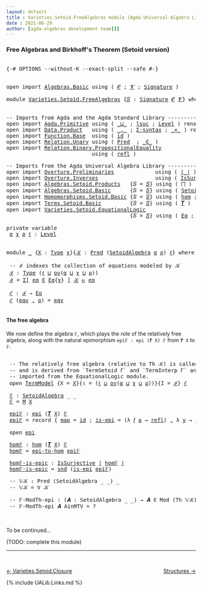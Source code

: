 ```yaml
---
layout: default
title : Varieties.Setoid.FreeAlgebras module (Agda Universal Algebra Library)
date : 2021-06-29
author: [agda-algebras development team][]
---
```


### <a id="free-algebras-and-birkhoffs-theorem-setoid-version">Free Algebras and Birkhoff's Theorem (Setoid version)</a>

<pre class="Agda">

<a id="301" class="Symbol">{-#</a> <a id="305" class="Keyword">OPTIONS</a> <a id="313" class="Pragma">--without-K</a> <a id="325" class="Pragma">--exact-split</a> <a id="339" class="Pragma">--safe</a> <a id="346" class="Symbol">#-}</a>


<a id="352" class="Keyword">open</a> <a id="357" class="Keyword">import</a> <a id="364" href="Algebras.Basic.html" class="Module">Algebras.Basic</a> <a id="379" class="Keyword">using</a> <a id="385" class="Symbol">(</a> <a id="387" href="Algebras.Basic.html#1155" class="Generalizable">𝓞</a> <a id="389" class="Symbol">;</a> <a id="391" href="Algebras.Basic.html#1157" class="Generalizable">𝓥</a> <a id="393" class="Symbol">;</a> <a id="395" href="Algebras.Basic.html#3581" class="Function">Signature</a> <a id="405" class="Symbol">)</a>

<a id="408" class="Keyword">module</a> <a id="415" href="Varieties.Setoid.FreeAlgebras.html" class="Module">Varieties.Setoid.FreeAlgebras</a> <a id="445" class="Symbol">{</a><a id="446" href="Varieties.Setoid.FreeAlgebras.html#446" class="Bound">𝑆</a> <a id="448" class="Symbol">:</a> <a id="450" href="Algebras.Basic.html#3581" class="Function">Signature</a> <a id="460" href="Algebras.Basic.html#1155" class="Generalizable">𝓞</a> <a id="462" href="Algebras.Basic.html#1157" class="Generalizable">𝓥</a><a id="463" class="Symbol">}</a> <a id="465" class="Keyword">where</a>


<a id="473" class="Comment">-- Imports from Agda and the Agda Standard Library ---------------------</a>
<a id="546" class="Keyword">open</a> <a id="551" class="Keyword">import</a> <a id="558" href="Agda.Primitive.html" class="Module">Agda.Primitive</a> <a id="573" class="Keyword">using</a> <a id="579" class="Symbol">(</a> <a id="581" href="Agda.Primitive.html#810" class="Primitive Operator">_⊔_</a> <a id="585" class="Symbol">;</a> <a id="587" href="Agda.Primitive.html#780" class="Primitive">lsuc</a> <a id="592" class="Symbol">;</a> <a id="594" href="Agda.Primitive.html#597" class="Postulate">Level</a> <a id="600" class="Symbol">)</a> <a id="602" class="Keyword">renaming</a> <a id="611" class="Symbol">(</a> <a id="613" href="Agda.Primitive.html#326" class="Primitive">Set</a> <a id="617" class="Symbol">to</a> <a id="620" class="Primitive">Type</a> <a id="625" class="Symbol">)</a>
<a id="627" class="Keyword">open</a> <a id="632" class="Keyword">import</a> <a id="639" href="Data.Product.html" class="Module">Data.Product</a>   <a id="654" class="Keyword">using</a> <a id="660" class="Symbol">(</a> <a id="662" href="Agda.Builtin.Sigma.html#236" class="InductiveConstructor Operator">_,_</a> <a id="666" class="Symbol">;</a> <a id="668" href="Data.Product.html#916" class="Function">Σ-syntax</a> <a id="677" class="Symbol">;</a> <a id="679" href="Data.Product.html#1167" class="Function Operator">_×_</a> <a id="683" class="Symbol">)</a> <a id="685" class="Keyword">renaming</a> <a id="694" class="Symbol">(</a> <a id="696" href="Agda.Builtin.Sigma.html#252" class="Field">proj₁</a> <a id="702" class="Symbol">to</a> <a id="705" class="Field">fst</a> <a id="709" class="Symbol">;</a> <a id="711" href="Agda.Builtin.Sigma.html#264" class="Field">proj₂</a> <a id="717" class="Symbol">to</a> <a id="720" class="Field">snd</a> <a id="724" class="Symbol">)</a>
<a id="726" class="Keyword">open</a> <a id="731" class="Keyword">import</a> <a id="738" href="Function.Base.html" class="Module">Function.Base</a>  <a id="753" class="Keyword">using</a> <a id="759" class="Symbol">(</a> <a id="761" href="Function.Base.html#615" class="Function">id</a> <a id="764" class="Symbol">)</a>
<a id="766" class="Keyword">open</a> <a id="771" class="Keyword">import</a> <a id="778" href="Relation.Unary.html" class="Module">Relation.Unary</a> <a id="793" class="Keyword">using</a> <a id="799" class="Symbol">(</a> <a id="801" href="Relation.Unary.html#1101" class="Function">Pred</a>  <a id="807" class="Symbol">;</a> <a id="809" href="Relation.Unary.html#1523" class="Function Operator">_∈_</a> <a id="813" class="Symbol">)</a>
<a id="815" class="Keyword">open</a> <a id="820" class="Keyword">import</a> <a id="827" href="Relation.Binary.PropositionalEquality.html" class="Module">Relation.Binary.PropositionalEquality</a>
                           <a id="892" class="Keyword">using</a> <a id="898" class="Symbol">(</a> <a id="900" href="Agda.Builtin.Equality.html#208" class="InductiveConstructor">refl</a> <a id="905" class="Symbol">)</a>

<a id="908" class="Comment">-- Imports from the Agda Universal Algebra Library -------------------------------------------</a>
<a id="1003" class="Keyword">open</a> <a id="1008" class="Keyword">import</a> <a id="1015" href="Overture.Preliminaries.html" class="Module">Overture.Preliminaries</a>             <a id="1050" class="Keyword">using</a> <a id="1056" class="Symbol">(</a> <a id="1058" href="Overture.Preliminaries.html#4245" class="Function Operator">∣_∣</a> <a id="1062" class="Symbol">)</a>
<a id="1064" class="Keyword">open</a> <a id="1069" class="Keyword">import</a> <a id="1076" href="Overture.Inverses.html" class="Module">Overture.Inverses</a>                  <a id="1111" class="Keyword">using</a> <a id="1117" class="Symbol">(</a> <a id="1119" href="Overture.Inverses.html#3227" class="Function">IsSurjective</a> <a id="1132" class="Symbol">;</a> <a id="1134" href="Overture.Inverses.html#1171" class="Datatype Operator">Image_∋_</a> <a id="1143" class="Symbol">;</a> <a id="1145" href="Overture.Inverses.html#1771" class="Function">Inv</a> <a id="1149" class="Symbol">;</a> <a id="1151" href="Overture.Inverses.html#1934" class="Function">InvIsInv</a> <a id="1160" class="Symbol">;</a> <a id="1162" href="Overture.Inverses.html#1219" class="InductiveConstructor">eq</a> <a id="1165" class="Symbol">)</a>
<a id="1167" class="Keyword">open</a> <a id="1172" class="Keyword">import</a> <a id="1179" href="Algebras.Setoid.Products.html" class="Module">Algebras.Setoid.Products</a>   <a id="1206" class="Symbol">{</a><a id="1207" class="Argument">𝑆</a> <a id="1209" class="Symbol">=</a> <a id="1211" href="Varieties.Setoid.FreeAlgebras.html#446" class="Bound">𝑆</a><a id="1212" class="Symbol">}</a> <a id="1214" class="Keyword">using</a> <a id="1220" class="Symbol">(</a> <a id="1222" href="Algebras.Setoid.Products.html#1636" class="Function">⨅</a> <a id="1224" class="Symbol">)</a>
<a id="1226" class="Keyword">open</a> <a id="1231" class="Keyword">import</a> <a id="1238" href="Algebras.Setoid.Basic.html" class="Module">Algebras.Setoid.Basic</a>      <a id="1265" class="Symbol">{</a><a id="1266" class="Argument">𝑆</a> <a id="1268" class="Symbol">=</a> <a id="1270" href="Varieties.Setoid.FreeAlgebras.html#446" class="Bound">𝑆</a><a id="1271" class="Symbol">}</a> <a id="1273" class="Keyword">using</a> <a id="1279" class="Symbol">(</a> <a id="1281" href="Algebras.Setoid.Basic.html#3276" class="Record">SetoidAlgebra</a> <a id="1295" class="Symbol">;</a> <a id="1297" href="Algebras.Setoid.Basic.html#1209" class="Function">ov</a> <a id="1300" class="Symbol">)</a> <a id="1302" class="Keyword">renaming</a> <a id="1311" class="Symbol">(</a> <a id="1313" href="Algebras.Setoid.Basic.html#1966" class="Function Operator">⟦_⟧</a> <a id="1317" class="Symbol">to</a> <a id="1320" class="Function Operator">⟦_⟧s</a> <a id="1325" class="Symbol">)</a>
<a id="1327" class="Keyword">open</a> <a id="1332" class="Keyword">import</a> <a id="1339" href="Homomorphisms.Setoid.Basic.html" class="Module">Homomorphisms.Setoid.Basic</a> <a id="1366" class="Symbol">{</a><a id="1367" class="Argument">𝑆</a> <a id="1369" class="Symbol">=</a> <a id="1371" href="Varieties.Setoid.FreeAlgebras.html#446" class="Bound">𝑆</a><a id="1372" class="Symbol">}</a> <a id="1374" class="Keyword">using</a> <a id="1380" class="Symbol">(</a> <a id="1382" href="Homomorphisms.Setoid.Basic.html#2373" class="Function">hom</a> <a id="1386" class="Symbol">;</a> <a id="1388" href="Homomorphisms.Setoid.Basic.html#4909" class="Record">epi</a> <a id="1392" class="Symbol">)</a>
<a id="1394" class="Keyword">open</a> <a id="1399" class="Keyword">import</a> <a id="1406" href="Terms.Setoid.Basic.html" class="Module">Terms.Setoid.Basic</a>         <a id="1433" class="Symbol">{</a><a id="1434" class="Argument">𝑆</a> <a id="1436" class="Symbol">=</a> <a id="1438" href="Varieties.Setoid.FreeAlgebras.html#446" class="Bound">𝑆</a><a id="1439" class="Symbol">}</a> <a id="1441" class="Keyword">using</a> <a id="1447" class="Symbol">(</a> <a id="1449" href="Terms.Setoid.Basic.html#3081" class="Function">𝑻</a> <a id="1451" class="Symbol">)</a>
<a id="1453" class="Keyword">open</a> <a id="1458" class="Keyword">import</a> <a id="1465" href="Varieties.Setoid.EquationalLogic.html" class="Module">Varieties.Setoid.EquationalLogic</a>
                                       <a id="1537" class="Symbol">{</a><a id="1538" class="Argument">𝑆</a> <a id="1540" class="Symbol">=</a> <a id="1542" href="Varieties.Setoid.FreeAlgebras.html#446" class="Bound">𝑆</a><a id="1543" class="Symbol">}</a> <a id="1545" class="Keyword">using</a> <a id="1551" class="Symbol">(</a> <a id="1553" href="Varieties.Setoid.EquationalLogic.html#2136" class="Record">Eq</a> <a id="1556" class="Symbol">;</a> <a id="1558" href="Varieties.Setoid.EquationalLogic.html#2979" class="Function Operator">_⊫_</a> <a id="1562" class="Symbol">;</a> <a id="1564" class="Keyword">module</a> <a id="1571" href="Varieties.Setoid.EquationalLogic.html#6803" class="Module">TermModel</a> <a id="1581" class="Symbol">;</a> <a id="1583" href="Varieties.Setoid.EquationalLogic.html#2903" class="Function">Mod</a> <a id="1587" class="Symbol">;</a> <a id="1589" href="Varieties.Setoid.EquationalLogic.html#3393" class="Function">Th</a><a id="1591" class="Symbol">)</a>

<a id="1594" class="Keyword">private</a> <a id="1602" class="Keyword">variable</a>
 <a id="1612" href="Varieties.Setoid.FreeAlgebras.html#1612" class="Generalizable">α</a> <a id="1614" href="Varieties.Setoid.FreeAlgebras.html#1614" class="Generalizable">χ</a> <a id="1616" href="Varieties.Setoid.FreeAlgebras.html#1616" class="Generalizable">ρ</a> <a id="1618" href="Varieties.Setoid.FreeAlgebras.html#1618" class="Generalizable">ℓ</a> <a id="1620" class="Symbol">:</a> <a id="1622" href="Agda.Primitive.html#597" class="Postulate">Level</a>


<a id="1630" class="Keyword">module</a> <a id="1637" href="Varieties.Setoid.FreeAlgebras.html#1637" class="Module">_</a> <a id="1639" class="Symbol">{</a><a id="1640" href="Varieties.Setoid.FreeAlgebras.html#1640" class="Bound">X</a> <a id="1642" class="Symbol">:</a> <a id="1644" href="Varieties.Setoid.FreeAlgebras.html#620" class="Primitive">Type</a> <a id="1649" href="Varieties.Setoid.FreeAlgebras.html#1614" class="Generalizable">χ</a><a id="1650" class="Symbol">}{</a><a id="1652" href="Varieties.Setoid.FreeAlgebras.html#1652" class="Bound">𝒦</a> <a id="1654" class="Symbol">:</a> <a id="1656" href="Relation.Unary.html#1101" class="Function">Pred</a> <a id="1661" class="Symbol">(</a><a id="1662" href="Algebras.Setoid.Basic.html#3276" class="Record">SetoidAlgebra</a> <a id="1676" href="Varieties.Setoid.FreeAlgebras.html#1612" class="Generalizable">α</a> <a id="1678" href="Varieties.Setoid.FreeAlgebras.html#1616" class="Generalizable">ρ</a><a id="1679" class="Symbol">)</a> <a id="1681" href="Varieties.Setoid.FreeAlgebras.html#1618" class="Generalizable">ℓ</a><a id="1682" class="Symbol">}</a> <a id="1684" class="Keyword">where</a>

 <a id="1692" class="Comment">-- ℐ indexes the collection of equations modeled by 𝒦</a>
 <a id="1747" href="Varieties.Setoid.FreeAlgebras.html#1747" class="Function">ℐ</a> <a id="1749" class="Symbol">:</a> <a id="1751" href="Varieties.Setoid.FreeAlgebras.html#620" class="Primitive">Type</a> <a id="1756" class="Symbol">(</a><a id="1757" href="Varieties.Setoid.FreeAlgebras.html#1681" class="Bound">ℓ</a> <a id="1759" href="Agda.Primitive.html#810" class="Primitive Operator">⊔</a> <a id="1761" href="Algebras.Setoid.Basic.html#1209" class="Function">ov</a><a id="1763" class="Symbol">(</a><a id="1764" href="Varieties.Setoid.FreeAlgebras.html#1676" class="Bound">α</a> <a id="1766" href="Agda.Primitive.html#810" class="Primitive Operator">⊔</a> <a id="1768" href="Varieties.Setoid.FreeAlgebras.html#1649" class="Bound">χ</a> <a id="1770" href="Agda.Primitive.html#810" class="Primitive Operator">⊔</a> <a id="1772" href="Varieties.Setoid.FreeAlgebras.html#1678" class="Bound">ρ</a><a id="1773" class="Symbol">))</a>
 <a id="1777" href="Varieties.Setoid.FreeAlgebras.html#1747" class="Function">ℐ</a> <a id="1779" class="Symbol">=</a> <a id="1781" href="Data.Product.html#916" class="Function">Σ[</a> <a id="1784" href="Varieties.Setoid.FreeAlgebras.html#1784" class="Bound">eq</a> <a id="1787" href="Data.Product.html#916" class="Function">∈</a> <a id="1789" href="Varieties.Setoid.EquationalLogic.html#2136" class="Record">Eq</a><a id="1791" class="Symbol">{</a><a id="1792" href="Varieties.Setoid.FreeAlgebras.html#1649" class="Bound">χ</a><a id="1793" class="Symbol">}</a> <a id="1795" href="Data.Product.html#916" class="Function">]</a> <a id="1797" href="Varieties.Setoid.FreeAlgebras.html#1652" class="Bound">𝒦</a> <a id="1799" href="Varieties.Setoid.EquationalLogic.html#2979" class="Function Operator">⊫</a> <a id="1801" href="Varieties.Setoid.FreeAlgebras.html#1784" class="Bound">eq</a>

 <a id="1806" href="Varieties.Setoid.FreeAlgebras.html#1806" class="Function">ℰ</a> <a id="1808" class="Symbol">:</a> <a id="1810" href="Varieties.Setoid.FreeAlgebras.html#1747" class="Function">ℐ</a> <a id="1812" class="Symbol">→</a> <a id="1814" href="Varieties.Setoid.EquationalLogic.html#2136" class="Record">Eq</a>
 <a id="1818" href="Varieties.Setoid.FreeAlgebras.html#1806" class="Function">ℰ</a> <a id="1820" class="Symbol">(</a><a id="1821" href="Varieties.Setoid.FreeAlgebras.html#1821" class="Bound">eqv</a> <a id="1825" href="Agda.Builtin.Sigma.html#236" class="InductiveConstructor Operator">,</a> <a id="1827" href="Varieties.Setoid.FreeAlgebras.html#1827" class="Bound">p</a><a id="1828" class="Symbol">)</a> <a id="1830" class="Symbol">=</a> <a id="1832" href="Varieties.Setoid.FreeAlgebras.html#1821" class="Bound">eqv</a>

</pre>

#### <a id="the-free-algebra">The free algebra</a>

We now define the algebra `𝔽`, which plays the role of the relatively free algebra, along with the natural epimorphism `epi𝔽 : epi (𝑻 X) 𝔽` from `𝑻 X` to `𝔽`.

<pre class="Agda">

 <a id="2076" class="Comment">-- The relatively free algebra (relative to Th 𝒦) is called `M`</a>
 <a id="2141" class="Comment">-- and is derived from `TermSetoid Γ` and `TermInterp Γ` and</a>
 <a id="2203" class="Comment">-- imported from the EquationalLogic module.</a>
 <a id="2249" class="Keyword">open</a> <a id="2254" href="Varieties.Setoid.EquationalLogic.html#6803" class="Module">TermModel</a> <a id="2264" class="Symbol">{</a><a id="2265" class="Argument">X</a> <a id="2267" class="Symbol">=</a> <a id="2269" href="Varieties.Setoid.FreeAlgebras.html#1640" class="Bound">X</a><a id="2270" class="Symbol">}{</a><a id="2272" class="Argument">ι</a> <a id="2274" class="Symbol">=</a> <a id="2276" class="Symbol">(</a><a id="2277" href="Varieties.Setoid.FreeAlgebras.html#1681" class="Bound">ℓ</a> <a id="2279" href="Agda.Primitive.html#810" class="Primitive Operator">⊔</a> <a id="2281" href="Algebras.Setoid.Basic.html#1209" class="Function">ov</a><a id="2283" class="Symbol">(</a><a id="2284" href="Varieties.Setoid.FreeAlgebras.html#1676" class="Bound">α</a> <a id="2286" href="Agda.Primitive.html#810" class="Primitive Operator">⊔</a> <a id="2288" href="Varieties.Setoid.FreeAlgebras.html#1649" class="Bound">χ</a> <a id="2290" href="Agda.Primitive.html#810" class="Primitive Operator">⊔</a> <a id="2292" href="Varieties.Setoid.FreeAlgebras.html#1678" class="Bound">ρ</a><a id="2293" class="Symbol">))}{</a><a id="2297" class="Argument">I</a> <a id="2299" class="Symbol">=</a> <a id="2301" href="Varieties.Setoid.FreeAlgebras.html#1747" class="Function">ℐ</a><a id="2302" class="Symbol">}</a> <a id="2304" href="Varieties.Setoid.FreeAlgebras.html#1806" class="Function">ℰ</a>

 <a id="2308" href="Varieties.Setoid.FreeAlgebras.html#2308" class="Function">𝔽</a> <a id="2310" class="Symbol">:</a> <a id="2312" href="Algebras.Setoid.Basic.html#3276" class="Record">SetoidAlgebra</a> <a id="2326" class="Symbol">_</a> <a id="2328" class="Symbol">_</a>
 <a id="2331" href="Varieties.Setoid.FreeAlgebras.html#2308" class="Function">𝔽</a> <a id="2333" class="Symbol">=</a> <a id="2335" href="Varieties.Setoid.EquationalLogic.html#7469" class="Function">M</a> <a id="2337" href="Varieties.Setoid.FreeAlgebras.html#1640" class="Bound">X</a>

 <a id="2341" href="Varieties.Setoid.FreeAlgebras.html#2341" class="Function">epi𝔽</a> <a id="2346" class="Symbol">:</a> <a id="2348" href="Homomorphisms.Setoid.Basic.html#4909" class="Record">epi</a> <a id="2352" class="Symbol">(</a><a id="2353" href="Terms.Setoid.Basic.html#3081" class="Function">𝑻</a> <a id="2355" href="Varieties.Setoid.FreeAlgebras.html#1640" class="Bound">X</a><a id="2356" class="Symbol">)</a> <a id="2358" href="Varieties.Setoid.FreeAlgebras.html#2308" class="Function">𝔽</a>
 <a id="2361" href="Varieties.Setoid.FreeAlgebras.html#2341" class="Function">epi𝔽</a> <a id="2366" class="Symbol">=</a> <a id="2368" class="Keyword">record</a> <a id="2375" class="Symbol">{</a> <a id="2377" href="Homomorphisms.Setoid.Basic.html#5012" class="Field">map</a> <a id="2381" class="Symbol">=</a> <a id="2383" href="Function.Base.html#615" class="Function">id</a> <a id="2386" class="Symbol">;</a> <a id="2388" href="Homomorphisms.Setoid.Basic.html#5036" class="Field">is-epi</a> <a id="2395" class="Symbol">=</a> <a id="2397" class="Symbol">(λ</a> <a id="2400" href="Varieties.Setoid.FreeAlgebras.html#2400" class="Bound">𝑓</a> <a id="2402" href="Varieties.Setoid.FreeAlgebras.html#2402" class="Bound">a</a> <a id="2404" class="Symbol">→</a> <a id="2406" href="Agda.Builtin.Equality.html#208" class="InductiveConstructor">refl</a><a id="2410" class="Symbol">)</a> <a id="2412" href="Agda.Builtin.Sigma.html#236" class="InductiveConstructor Operator">,</a> <a id="2414" class="Symbol">λ</a> <a id="2416" href="Varieties.Setoid.FreeAlgebras.html#2416" class="Bound">y</a> <a id="2418" class="Symbol">→</a> <a id="2420" href="Overture.Inverses.html#1219" class="InductiveConstructor">eq</a> <a id="2423" href="Varieties.Setoid.FreeAlgebras.html#2416" class="Bound">y</a> <a id="2425" href="Agda.Builtin.Equality.html#208" class="InductiveConstructor">refl</a> <a id="2430" class="Symbol">}</a>

 <a id="2434" class="Keyword">open</a> <a id="2439" href="Homomorphisms.Setoid.Basic.html#4909" class="Module">epi</a>

 <a id="2445" href="Varieties.Setoid.FreeAlgebras.html#2445" class="Function">hom𝔽</a> <a id="2450" class="Symbol">:</a> <a id="2452" href="Homomorphisms.Setoid.Basic.html#2373" class="Function">hom</a> <a id="2456" class="Symbol">(</a><a id="2457" href="Terms.Setoid.Basic.html#3081" class="Function">𝑻</a> <a id="2459" href="Varieties.Setoid.FreeAlgebras.html#1640" class="Bound">X</a><a id="2460" class="Symbol">)</a> <a id="2462" href="Varieties.Setoid.FreeAlgebras.html#2308" class="Function">𝔽</a>
 <a id="2465" href="Varieties.Setoid.FreeAlgebras.html#2445" class="Function">hom𝔽</a> <a id="2470" class="Symbol">=</a> <a id="2472" href="Homomorphisms.Setoid.Basic.html#5070" class="Function">epi-to-hom</a> <a id="2483" href="Varieties.Setoid.FreeAlgebras.html#2341" class="Function">epi𝔽</a>

 <a id="2490" href="Varieties.Setoid.FreeAlgebras.html#2490" class="Function">hom𝔽-is-epic</a> <a id="2503" class="Symbol">:</a> <a id="2505" href="Overture.Inverses.html#3227" class="Function">IsSurjective</a> <a id="2518" href="Overture.Preliminaries.html#4245" class="Function Operator">∣</a> <a id="2520" href="Varieties.Setoid.FreeAlgebras.html#2445" class="Function">hom𝔽</a> <a id="2525" href="Overture.Preliminaries.html#4245" class="Function Operator">∣</a>
 <a id="2528" href="Varieties.Setoid.FreeAlgebras.html#2490" class="Function">hom𝔽-is-epic</a> <a id="2541" class="Symbol">=</a> <a id="2543" href="Varieties.Setoid.FreeAlgebras.html#720" class="Field">snd</a> <a id="2547" class="Symbol">(</a><a id="2548" href="Homomorphisms.Setoid.Basic.html#5036" class="Field">is-epi</a> <a id="2555" href="Varieties.Setoid.FreeAlgebras.html#2341" class="Function">epi𝔽</a><a id="2559" class="Symbol">)</a>

 <a id="2563" class="Comment">-- 𝕍𝒦 : Pred (SetoidAlgebra _ _) _</a>
 <a id="2599" class="Comment">-- 𝕍𝒦 = V 𝒦</a>

 <a id="2613" class="Comment">-- 𝔽-ModTh-epi : (𝑨 : SetoidAlgebra _ _) → 𝑨 ∈ Mod (Th 𝕍𝒦) → epi 𝔽 𝑨</a>
 <a id="2683" class="Comment">-- 𝔽-ModTh-epi 𝑨 AinMTV = ?</a>


</pre>


To be continued...

(TODO: complete this module)

--------------------------------

<br>

[← Varieties.Setoid.Closure](Varieties.Setoid.Closure.html)
<span style="float:right;">[Structures →](Structures.html)</span>

{% include UALib.Links.md %}

[the agda-algebras development team]: https://github.com/ualib/agda-algebras#the-agda-algebras-development-team
